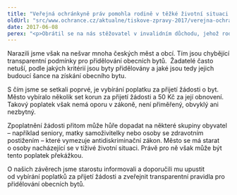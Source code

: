 ```yaml
---
title: "Veřejná ochránkyně práv pomohla rodině v těžké životní situaci k důstojnějšímu bydlení"
oldUrl: "src/www.ochrance.cz/aktualne/tiskove-zpravy-2017/verejna-ochrankyne-prav-pomohla-rodine-v-tezke-zivotni-situaci-k-dustojnejsimu-bydlen"
date: 2017-06-08
perex: "<p>Obrátil se na nás stěžovatel v invalidním důchodu, jehož rodina bydlela v malém bytě 1+1 a sdílela jednu postel. Jeho osmiletý syn trpí autismem a vyžaduje nepřetržitou péči, kterou mu poskytuje matka a nemůže proto pracovat. Stěžovatel si podal žádost o větší městský byt. Po roce a půl čekání se pak obrátil na veřejnou ochránkyni práv. Poté, co se ochránkyně začala případem zabývat, město souhlasilo s přidělením odpovídajícího bytu. Panu starostovi jsme za jeho vstřícnost poděkovali a případ uzavřeli. </p>"
---
```


<!-- imported from the old website -->

<p>Narazili jsme však na nešvar mnoha českých měst a obcí. Tím jsou chybějící transparentní podmínky pro přidělování obecních bytů.  Žadatelé často netuší, podle jakých kritérií jsou byty přidělovány a jaké jsou tedy jejich budoucí šance na získání obecního bytu. </p> <p>S čím jsme se setkali poprvé, je vybírání poplatku za přijetí žádosti o byt. Město vybíralo několik set korun za přijetí žádosti a 50 Kč za její obnovení. Takový poplatek však nemá oporu v zákoně, není přiměřený, obvyklý ani nezbytný. </p> <p>Zpoplatnění žádosti přitom může hůře dopadat na některé skupiny obyvatel – například seniory, matky samoživitelky nebo osoby se zdravotním postižením – které vymezuje antidiskriminační zákon. Město se má starat o osoby nacházející se v tíživé životní situaci. Právě pro ně však může být tento poplatek překážkou. </p> <p>O našich závěrech jsme starostu informovali a doporučili mu upustit od vybírání poplatků za přijetí žádosti a zveřejnit transparentní pravidla pro přidělování obecních bytů. </p>
